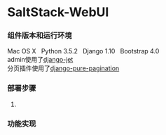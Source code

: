 # SaltStack-WebUI
### 组件版本和运行环境
Mac OS X   Python 3.5.2   Django 1.10   Bootstrap 4.0</br>
admin使用了<a href="https://github.com/geex-arts/django-jet">django-jet</a></br>
分页插件使用了<a href="https://github.com/jamespacileo/django-pure-pagination">django-pure-pagination</a>
### 部署步骤
1.
### 功能实现
